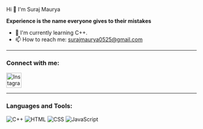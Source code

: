  Hi 👋
 I'm Suraj Maurya

**Experience is the name everyone gives to their mistakes**

- 🌱 I'm currently learning C++.
- 📫 How to reach me: surajmaurya0525@gmail.com

---

### Connect with me:
<p align="left">
  <a href="https://instagram.com/__suraj137" target="_blank">
    <img src="https://img.icons8.com/color/48/000000/instagram-new--v1.png" alt="Instagram" width="40" height="40"/>
  </a>
</p>


---

### Languages and Tools:

![C++](https://img.shields.io/badge/C++-00599C?style=for-the-badge&logo=c%2B%2B&logoColor=white)
![HTML](https://img.shields.io/badge/HTML5-E34F26?style=for-the-badge&logo=html5&logoColor=white)
![CSS](https://img.shields.io/badge/CSS3-1572B6?style=for-the-badge&logo=css3&logoColor=white)
![JavaScript](https://img.shields.io/badge/JavaScript-F7DF1E?style=for-the-badge&logo=javascript&logoColor=black)



